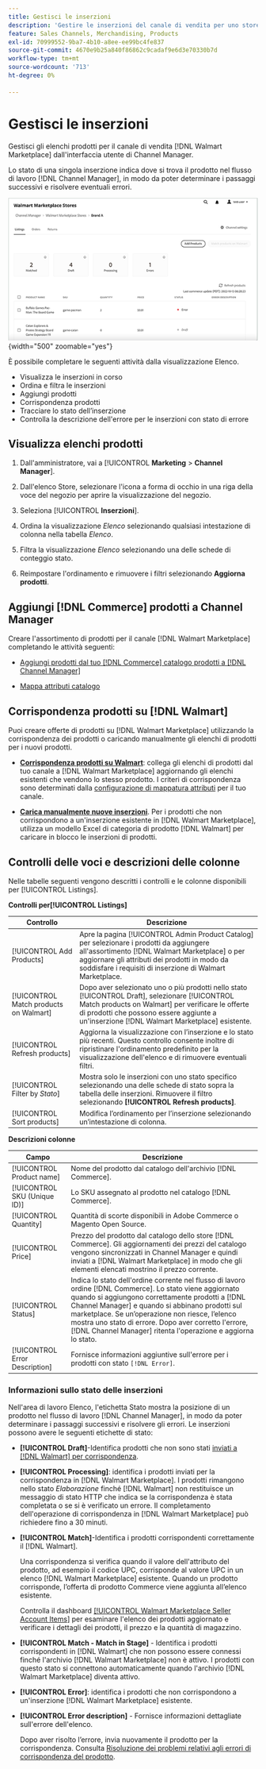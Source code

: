 ```yaml
---
title: Gestisci le inserzioni
description: 'Gestire le inserzioni del canale di vendita per uno store [!DNL Commerce] con Channel Manager per Adobe Commerce e Magento Open Source.'
feature: Sales Channels, Merchandising, Products
exl-id: 70999552-9ba7-4b10-a8ee-ee99bc4fe837
source-git-commit: 4670e9b25a840f86862c9cadaf9e6d3e70330b7d
workflow-type: tm+mt
source-wordcount: '713'
ht-degree: 0%

---
```


# Gestisci le inserzioni

Gestisci gli elenchi prodotti per il canale di vendita [!DNL Walmart Marketplace] dall&#39;interfaccia utente di Channel Manager.

Lo stato di una singola inserzione indica dove si trova il prodotto nel flusso di lavoro [!DNL Channel Manager], in modo da poter determinare i passaggi successivi e risolvere eventuali errori.

![Pagina delle inserzioni per un canale di vendita connesso](assets/listings-dashboard-view.png){width="500" zoomable="yes"}

È possibile completare le seguenti attività dalla visualizzazione Elenco.

* Visualizza le inserzioni in corso
* Ordina e filtra le inserzioni
* Aggiungi prodotti
* Corrispondenza prodotti
* Tracciare lo stato dell’inserzione
* Controlla la descrizione dell&#39;errore per le inserzioni con stato di errore

## Visualizza elenchi prodotti

1. Dall&#39;amministratore, vai a [!UICONTROL **Marketing** > **Channel Manager**].

1. Dall&#39;elenco Store, selezionare l&#39;icona a forma di occhio in una riga della voce del negozio per aprire la visualizzazione del negozio.

1. Seleziona [!UICONTROL **Inserzioni**].

1. Ordina la visualizzazione *Elenco* selezionando qualsiasi intestazione di colonna nella tabella *Elenco*.

1. Filtra la visualizzazione *Elenco* selezionando una delle schede di conteggio stato.

1. Reimpostare l&#39;ordinamento e rimuovere i filtri selezionando **Aggiorna prodotti**.

## Aggiungi [!DNL Commerce] prodotti a Channel Manager

Creare l&#39;assortimento di prodotti per il canale [!DNL Walmart Marketplace] completando le attività seguenti:

* [Aggiungi prodotti dal tuo  [!DNL Commerce] catalogo prodotti a [!DNL Channel Manager]](add-products-to-channel-store.md)

* [Mappa attributi catalogo](map-catalog-attributes.md#configure-product-attribute-settings)

## Corrispondenza prodotti su [!DNL Walmart]

Puoi creare offerte di prodotti su [!DNL Walmart Marketplace] utilizzando la corrispondenza dei prodotti o caricando manualmente gli elenchi di prodotti per i nuovi prodotti.

* **[Corrispondenza prodotti su Walmart](connect-listings-to-marketplace.md)**: collega gli elenchi di prodotti dal tuo canale a [!DNL Walmart Marketplace] aggiornando gli elenchi esistenti che vendono lo stesso prodotto. I criteri di corrispondenza sono determinati dalla [configurazione di mappatura attributi](map-catalog-attributes.md) per il tuo canale.

* **[Carica manualmente nuove inserzioni](connect-listings-to-marketplace.md#upload-new-product-listings)**. Per i prodotti che non corrispondono a un&#39;inserzione esistente in [!DNL Walmart Marketplace], utilizza un modello Excel di categoria di prodotto [!DNL Walmart] per caricare in blocco le inserzioni di prodotti.

## Controlli delle voci e descrizioni delle colonne

Nelle tabelle seguenti vengono descritti i controlli e le colonne disponibili per [!UICONTROL Listings].

**Controlli per[!UICONTROL Listings]**

| **Controllo** | **Descrizione** |
|----------------------------------------|-------------------------------------------------------------------------------------------------------------------------------------------------------------------------------------------------------------------|
| [!UICONTROL Add Products] | Apre la pagina [!UICONTROL Admin Product Catalog] per selezionare i prodotti da aggiungere all&#39;assortimento [!DNL Walmart Marketplace] o per aggiornare gli attributi dei prodotti in modo da soddisfare i requisiti di inserzione di Walmart Marketplace. |
| [!UICONTROL Match products on Walmart] | Dopo aver selezionato uno o più prodotti nello stato [!UICONTROL Draft], selezionare [!UICONTROL Match products on Walmart] per verificare le offerte di prodotti che possono essere aggiunte a un&#39;inserzione [!DNL Walmart Marketplace] esistente. |
| [!UICONTROL Refresh products] | Aggiorna la visualizzazione con l’inserzione e lo stato più recenti. Questo controllo consente inoltre di ripristinare l&#39;ordinamento predefinito per la visualizzazione dell&#39;elenco e di rimuovere eventuali filtri. |
| [!UICONTROL Filter by *Stato*] | Mostra solo le inserzioni con uno stato specifico selezionando una delle schede di stato sopra la tabella delle inserzioni. Rimuovere il filtro selezionando **[!UICONTROL Refresh products]**. |
| [!UICONTROL Sort products] | Modifica l’ordinamento per l’inserzione selezionando un’intestazione di colonna. |


**Descrizioni colonne**

| **Campo** | **Descrizione** |
|--------------------------------|-------------------------------------------------------------------------------------------------------------------------------------------------------------------------------------------------------------------------------------------------------------------------------------------------------------------------------------------------------------------|
| [!UICONTROL Product name] | Nome del prodotto dal catalogo dell&#39;archivio [!DNL Commerce]. |
| [!UICONTROL SKU (Unique ID)] | Lo SKU assegnato al prodotto nel catalogo [!DNL Commerce]. |
| [!UICONTROL  Quantity] | Quantità di scorte disponibili in Adobe Commerce o Magento Open Source. |
| [!UICONTROL Price] | Prezzo del prodotto dal catalogo dello store [!DNL Commerce]. Gli aggiornamenti dei prezzi del catalogo vengono sincronizzati in Channel Manager e quindi inviati a [!DNL Walmart Marketplace] in modo che gli elementi elencati mostrino il prezzo corrente. |
| [!UICONTROL Status] | Indica lo stato dell&#39;ordine corrente nel flusso di lavoro ordine [!DNL Commerce]. Lo stato viene aggiornato quando si aggiungono correttamente prodotti a [!DNL Channel Manager] e quando si abbinano prodotti sul marketplace. Se un’operazione non riesce, l’elenco mostra uno stato di errore. Dopo aver corretto l&#39;errore, [!DNL Channel Manager] ritenta l&#39;operazione e aggiorna lo stato. |
| [!UICONTROL Error Description] | Fornisce informazioni aggiuntive sull&#39;errore per i prodotti con stato `[!DNL Error]`. |

### Informazioni sullo stato delle inserzioni

Nell&#39;area di lavoro Elenco, l&#39;etichetta Stato mostra la posizione di un prodotto nel flusso di lavoro [!DNL Channel Manager], in modo da poter determinare i passaggi successivi e risolvere gli errori. Le inserzioni possono avere le seguenti etichette di stato:

* **[!UICONTROL Draft]**-Identifica prodotti che non sono stati [inviati a [!DNL Walmart] per corrispondenza](connect-listings-to-marketplace.md#match-products).

* **[!UICONTROL Processing]**: identifica i prodotti inviati per la corrispondenza in [!DNL Walmart Marketplace]. I prodotti rimangono nello stato *Elaborazione* finché [!DNL Walmart] non restituisce un messaggio di stato HTTP che indica se la corrispondenza è stata completata o se si è verificato un errore. Il completamento dell&#39;operazione di corrispondenza in [!DNL Walmart Marketplace] può richiedere fino a 30 minuti.

* **[!UICONTROL Match]**-Identifica i prodotti corrispondenti correttamente il [!DNL Walmart].

  Una corrispondenza si verifica quando il valore dell&#39;attributo del prodotto, ad esempio il codice UPC, corrisponde al valore UPC in un elenco [!DNL Walmart Marketplace] esistente. Quando un prodotto corrisponde, l’offerta di prodotto Commerce viene aggiunta all’elenco esistente.

  Controlla il dashboard [[!UICONTROL Walmart Marketplace Seller Account Items]](https://seller.walmart.com/items-and-inventory/manage-items) per esaminare l&#39;elenco dei prodotti aggiornato e verificare i dettagli dei prodotti, il prezzo e la quantità di magazzino.

* **[!UICONTROL Match - Match in Stage]** - Identifica i prodotti corrispondenti in [!DNL Walmart] che non possono essere connessi finché l&#39;archivio [!DNL Walmart Marketplace] non è attivo. I prodotti con questo stato si connettono automaticamente quando l&#39;archivio [!DNL Walmart Marketplace] diventa attivo.

* **[!UICONTROL Error]**: identifica i prodotti che non corrispondono a un&#39;inserzione [!DNL Walmart Marketplace] esistente.

* **[!UICONTROL Error description]** - Fornisce informazioni dettagliate sull&#39;errore dell&#39;elenco.

  Dopo aver risolto l’errore, invia nuovamente il prodotto per la corrispondenza. Consulta [Risoluzione dei problemi relativi agli errori di corrispondenza del prodotto](connect-listings-to-marketplace.md#troubleshoot-product-match-errors).
